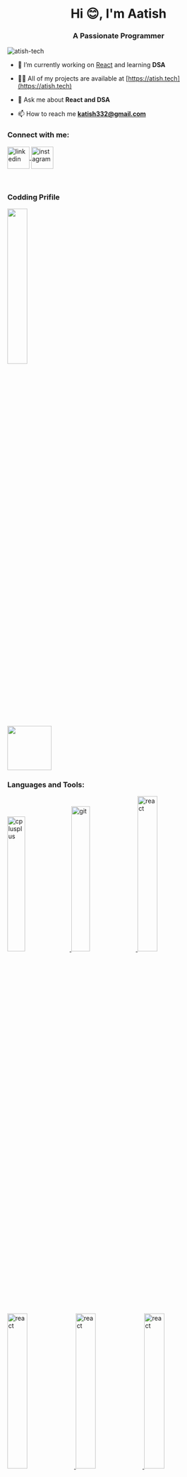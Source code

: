 <h1 align="center">Hi 😊, I'm Aatish</h1>
<h3 align="center">A Passionate Programmer</h3>

<p align="left"> <img src="https://komarev.com/ghpvc/?username=atish-tech&label=Profile%20views&color=0e75b6&style=flat" alt="atish-tech" /> </p>

- 🔭 I’m currently working on [React](https://atish.tech) and learning **DSA**

- 👨‍💻 All of my projects are available at [https://atish.tech](https://atish.tech)

- 💬 Ask me about **React and DSA**

- 📫 How to reach me **katish332@gmail.com**

<h3 align="left">Connect with me:</h3>
<p align="left">

<a href="https://www.linkedin.com/in/raj-aatish-8b54241b2/" target="blank">
<img align="center" src="https://t0.gstatic.com/images?q=tbn:ANd9GcRMCA3j2A8hfLl9p5UAU5nd9lvqLlNZvqoU4xOsZ192uH4IYS6X" alt="linkedin" height="50" width="50"/>
 </a>
  
<a href="https://www.instagram.com/raj_aatish_/" target="blank">
<img align="center" src="https://cdn-icons-png.flaticon.com/512/2175/2175198.png" alt="instagram" height="50" width="50" />
</a>
</p>
<br>
 
<h3 align="left">Codding Prifile</h3>
<p align="left">
<a href="https://leetcode.com/raj_aatish_/">
<img align="center" src="https://assets.leetcode.com/static_assets/public/webpack_bundles/images/logo-dark.e99485d9b.svg" height="30% width="40"/>
</a>
 
<br>
<a href="https://auth.geeksforgeeks.org/user/aatish__/practice" >
<img align="center" src="https://media.geeksforgeeks.org/gfg-gg-logo.svg" height="100" width="100" />
</a>
</p>

<h3 align="left">Languages and Tools:</h3>
<p align="left"> 
<a href="https://www.w3schools.com/cpp/">
<img src="https://isocpp.org/assets/images/cpp_logo.png" alt="cplusplus" width="28%" height="28%"/> </a>
                                                                                                                                                  
<a href="https://git-scm.com/" target="_blank" rel="noreferrer">
<img src="https://www.vectorlogo.zone/logos/git-scm/git-scm-icon.svg" alt="git" width="29%" height="29%"/> </a>
                                                                                                      
<a href="https://reactjs.org/" target="_blank" rel="noreferrer"> 
<img src="https://upload.wikimedia.org/wikipedia/commons/thumb/a/a7/React-icon.svg/1200px-React-icon.svg.png" alt="react" width="30%" height="30%"/> </a>
                                                                                                                                                  
<a href="https://en.wikipedia.org/wiki/HTML" target="_blank" rel="noreferrer"> 
<img src="https://encrypted-tbn0.gstatic.com/images?q=tbn:ANd9GcSeKXebshKzrBj9tc6DFj-iv46H_ePITihX6082ymkqOv1eucdQAr9nzW6LYFB6c1msXIc&usqp=CAU" alt="react" width="30%" height="30%"/> </a>
                                                                                                                                                  
<a href="https://developer.mozilla.org/en-US/docs/Web/CSS" target="_blank" rel="noreferrer"> 
<img src="https://upload.wikimedia.org/wikipedia/commons/thumb/d/d5/CSS3_logo_and_wordmark.svg/1200px-CSS3_logo_and_wordmark.svg.png" alt="react" width="30%" height="30%"/> </a>
                                                                                                                                                  
<a href="https://www.javascript.com/"> 
<img src="https://encrypted-tbn0.gstatic.com/images?q=tbn:ANd9GcT4Sub7QbvJWgnmsqj5enLFycSvQbni8-FrNQ&usqp=CAU" alt="react" width="30%" height="30%"/> </a>
</p>

<p><img align="left" src="https://github-readme-stats.vercel.app/api/top-langs?username=atish-tech&show_icons=true&locale=en&layout=compact" alt="atish-tech" /></p>

<p>&nbsp;<img align="center" src="https://github-readme-stats.vercel.app/api?username=atish-tech&show_icons=true&locale=en" alt="atish-tech" /></p>

<p><img align="center" src="https://github-readme-streak-stats.herokuapp.com/?user=atish-tech&" alt="atish-tech" /></p>
